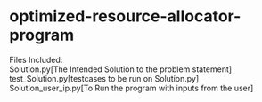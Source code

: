 # optimized-resource-allocator-program

Files Included:</br>
Solution.py[The Intended Solution to the problem statement] </br>
test_Solution.py[testcases to be run on Solution.py] </br>
Solution_user_ip.py[To Run the program with inputs from the user]
